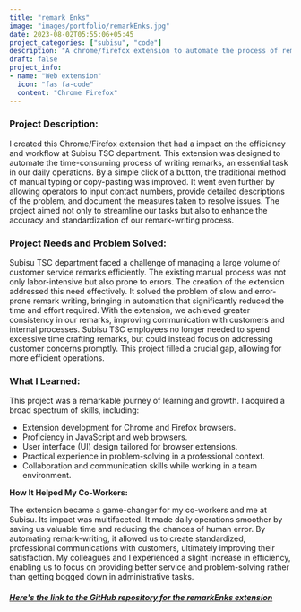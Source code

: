 ```yaml
---
title: "remark Enks"
image: "images/portfolio/remarkEnks.jpg"
date: 2023-08-02T05:55:06+05:45
project_categories: ["subisu", "code"]
description: "A chrome/firefox extension to automate the process of remarks writing"
draft: false
project_info:
- name: "Web extension"
  icon: "fas fa-code"
  content: "Chrome Firefox"
---
```


### Project Description:

I created this Chrome/Firefox extension that had a impact on the efficiency and workflow at Subisu TSC department. This extension was designed to automate the time-consuming process of writing remarks, an essential task in our daily operations. By a simple click of a button, the traditional method of manual typing or copy-pasting was improved. It went even further by allowing operators to input contact numbers, provide detailed descriptions of the problem, and document the measures taken to resolve issues. The project aimed not only to streamline our tasks but also to enhance the accuracy and standardization of our remark-writing process.

### Project Needs and Problem Solved:

Subisu TSC department faced a challenge of managing a large volume of customer service remarks efficiently. The existing manual process was not only labor-intensive but also prone to errors. The creation of the extension addressed this need effectively. It solved the problem of slow and error-prone remark writing, bringing in automation that significantly reduced the time and effort required. With the extension, we achieved greater consistency in our remarks, improving communication with customers and internal processes. Subisu TSC employees no longer needed to spend excessive time crafting remarks, but could instead focus on addressing customer concerns promptly. This project filled a crucial gap, allowing for more efficient operations.

### What I Learned:

This project was a remarkable journey of learning and growth. I acquired a broad spectrum of skills, including:

- Extension development for Chrome and Firefox browsers.
- Proficiency in JavaScript and web browsers.
- User interface (UI) design tailored for browser extensions.
- Practical experience in problem-solving in a professional context.
- Collaboration and communication skills while working in a team environment.

**How It Helped My Co-Workers:**

The extension became a game-changer for my co-workers and me at Subisu. Its impact was multifaceted. It made daily operations smoother by saving us valuable time and reducing the chances of human error. By automating remark-writing, it allowed us to create standardized, professional communications with customers, ultimately improving their satisfaction. My colleagues and I experienced a slight increase in efficiency, enabling us to focus on providing better service and problem-solving rather than getting bogged down in administrative tasks.

##### [Here's the link to the GitHub repository for the remarkEnks extension](https://github.com/Suhesh-Kasti/remarksEnks)


